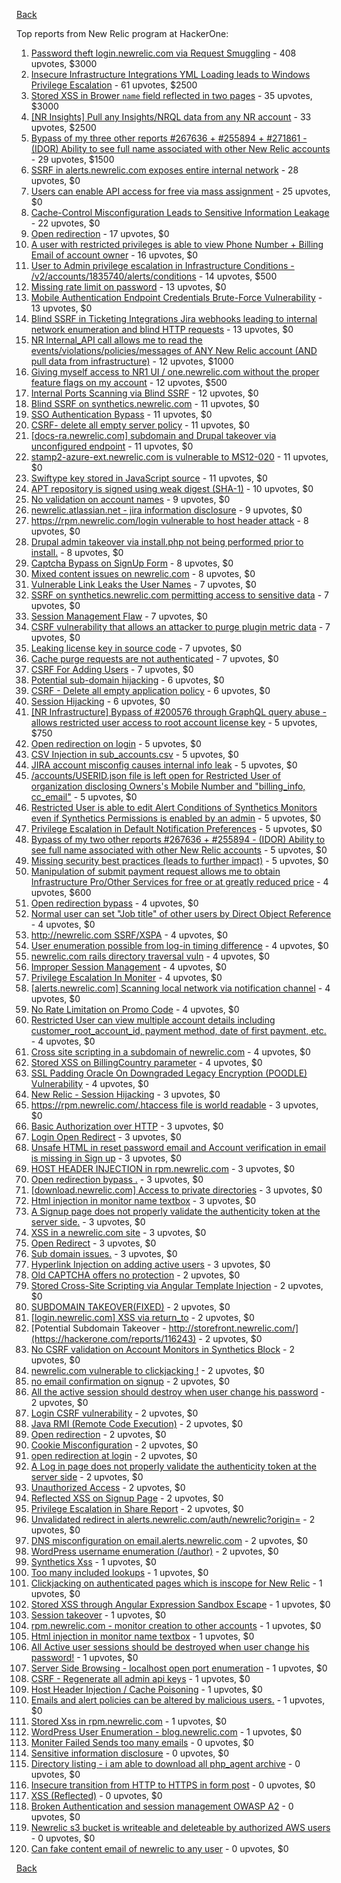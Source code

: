 [Back](../README.md)

Top reports from New Relic program at HackerOne:

1. [Password theft login.newrelic.com via Request Smuggling](https://hackerone.com/reports/498052) - 408 upvotes, $3000
2. [Insecure Infrastructure Integrations YML Loading leads to Windows Privilege Escalation](https://hackerone.com/reports/363971) - 61 upvotes, $2500
3. [Stored XSS in Brower `name` field reflected in two pages](https://hackerone.com/reports/348076) - 35 upvotes, $3000
4. [[NR Insights] Pull any Insights/NRQL data from any NR account](https://hackerone.com/reports/397137) - 33 upvotes, $2500
5. [Bypass of my three other reports #267636 + #255894 + #271861 - (IDOR) Ability to see full name associated with other New Relic accounts](https://hackerone.com/reports/320173) - 29 upvotes, $1500
6. [SSRF in alerts.newrelic.com exposes entire internal network](https://hackerone.com/reports/198690) - 28 upvotes, $0
7. [Users can enable API access for free via mass assignment](https://hackerone.com/reports/267781) - 25 upvotes, $0
8. [Cache-Control Misconfiguration Leads to Sensitive Information Leakage](https://hackerone.com/reports/132835) - 22 upvotes, $0
9. [Open redirection](https://hackerone.com/reports/207285) - 17 upvotes, $0
10. [A user with restricted privileges is able to view Phone Number + Billing Email of account owner](https://hackerone.com/reports/197059) - 16 upvotes, $0
11. [User to Admin privilege escalation in Infrastructure Conditions - /v2/accounts/1835740/alerts/conditions](https://hackerone.com/reports/300879) - 14 upvotes, $500
12. [Missing rate limit on password](https://hackerone.com/reports/138863) - 13 upvotes, $0
13. [Mobile Authentication Endpoint Credentials Brute-Force Vulnerability](https://hackerone.com/reports/127202) - 13 upvotes, $0
14. [Blind SSRF in Ticketing Integrations Jira webhooks leading to internal network enumeration and blind HTTP requests](https://hackerone.com/reports/344032) - 13 upvotes, $0
15. [NR Internal_API call allows me to read the events/violations/policies/messages of ANY New Relic account (AND pull data from infrastructure)](https://hackerone.com/reports/271393) - 12 upvotes, $1000
16. [Giving myself access to NR1 UI / one.newrelic.com without the proper feature flags on my account](https://hackerone.com/reports/520623) - 12 upvotes, $500
17. [Internal Ports Scanning via Blind SSRF](https://hackerone.com/reports/263169) - 12 upvotes, $0
18. [Blind SSRF on synthetics.newrelic.com](https://hackerone.com/reports/141304) - 11 upvotes, $0
19. [SSO Authentication Bypass](https://hackerone.com/reports/168108) - 11 upvotes, $0
20. [CSRF- delete all empty server policy](https://hackerone.com/reports/123095) - 11 upvotes, $0
21. [[docs-ra.newrelic.com] subdomain and Drupal takeover via unconfigured endpoint](https://hackerone.com/reports/207381) - 11 upvotes, $0
22. [stamp2-azure-ext.newrelic.com is vulnerable to MS12-020](https://hackerone.com/reports/384882) - 11 upvotes, $0
23. [Swiftype key stored in JavaScript source](https://hackerone.com/reports/427373) - 11 upvotes, $0
24. [APT repository is signed using weak digest (SHA-1)](https://hackerone.com/reports/129138) - 10 upvotes, $0
25. [No validation on account names](https://hackerone.com/reports/114796) - 9 upvotes, $0
26. [newrelic.atlassian.net - jira information disclosure](https://hackerone.com/reports/197726) - 9 upvotes, $0
27. [https://rpm.newrelic.com/login vulnerable to host header attack](https://hackerone.com/reports/123078) - 8 upvotes, $0
28. [Drupal admin takeover via install.php not being performed prior to install.](https://hackerone.com/reports/329407) - 8 upvotes, $0
29. [Captcha Bypass on SignUp Form](https://hackerone.com/reports/277300) - 8 upvotes, $0
30. [Mixed content issues on newrelic.com](https://hackerone.com/reports/700091) - 8 upvotes, $0
31. [Vulnerable Link Leaks the User Names](https://hackerone.com/reports/123089) - 7 upvotes, $0
32. [SSRF on synthetics.newrelic.com permitting access to sensitive data](https://hackerone.com/reports/141682) - 7 upvotes, $0
33. [Session Management Flaw](https://hackerone.com/reports/152944) - 7 upvotes, $0
34. [CSRF vulnerability that allows an attacker to purge plugin metric data](https://hackerone.com/reports/157270) - 7 upvotes, $0
35. [Leaking license key in source code](https://hackerone.com/reports/154855) - 7 upvotes, $0
36. [Cache purge requests are not authenticated](https://hackerone.com/reports/154278) - 7 upvotes, $0
37. [CSRF For Adding Users](https://hackerone.com/reports/225326) - 7 upvotes, $0
38. [Potential sub-domain hijacking](https://hackerone.com/reports/178537) - 6 upvotes, $0
39. [CSRF - Delete all empty application policy](https://hackerone.com/reports/123092) - 6 upvotes, $0
40. [Session Hijacking](https://hackerone.com/reports/167460) - 6 upvotes, $0
41. [[NR Infrastructure] Bypass of #200576 through GraphQL query abuse - allows restricted user access to root account license key](https://hackerone.com/reports/276174) - 5 upvotes, $750
42. [Open redirection on login](https://hackerone.com/reports/123172) - 5 upvotes, $0
43. [CSV Injection in sub_accounts.csv](https://hackerone.com/reports/127032) - 5 upvotes, $0
44. [JIRA account misconfig causes internal info leak](https://hackerone.com/reports/139970) - 5 upvotes, $0
45. [/accounts/USERID.json file is left open for Restricted User of organization disclosing Owners's Mobile Number and "billing_info, cc_email"](https://hackerone.com/reports/221250) - 5 upvotes, $0
46. [Restricted User is able to edit Alert Conditions of Synthetics Monitors even if Synthetics Permissions is enabled by an admin](https://hackerone.com/reports/197436) - 5 upvotes, $0
47. [Privilege Escalation in Default Notification Preferences](https://hackerone.com/reports/210298) - 5 upvotes, $0
48. [Bypass of my two other reports #267636 + #255894 - (IDOR) Ability to see full name associated with other New Relic accounts](https://hackerone.com/reports/271861) - 5 upvotes, $0
49. [Missing security best practices (leads to further impact)](https://hackerone.com/reports/385420) - 5 upvotes, $0
50. [Manipulation of submit payment request allows me to obtain Infrastructure Pro/Other Services for free or at greatly reduced price](https://hackerone.com/reports/219356) - 4 upvotes, $600
51. [Open redirection bypass](https://hackerone.com/reports/127741) - 4 upvotes, $0
52. [Normal user can set "Job title" of other users by Direct Object Reference](https://hackerone.com/reports/123435) - 4 upvotes, $0
53. [http://newrelic.com SSRF/XSPA](https://hackerone.com/reports/146875) - 4 upvotes, $0
54. [User enumeration possible from log-in timing difference](https://hackerone.com/reports/127026) - 4 upvotes, $0
55. [newrelic.com rails directory traversal vuln](https://hackerone.com/reports/134032) - 4 upvotes, $0
56. [Improper Session Management](https://hackerone.com/reports/139178) - 4 upvotes, $0
57. [Privilege Escalation In Moniter](https://hackerone.com/reports/139502) - 4 upvotes, $0
58. [[alerts.newrelic.com] Scanning local network via notification channel](https://hackerone.com/reports/153634) - 4 upvotes, $0
59. [No Rate Limitation on Promo Code](https://hackerone.com/reports/123091) - 4 upvotes, $0
60. [Restricted User can view multiple account details including customer_root_account_id, payment method, date of first payment, etc.](https://hackerone.com/reports/198221) - 4 upvotes, $0
61. [Cross site scripting in a subdomain of newrelic.com](https://hackerone.com/reports/181528) - 4 upvotes, $0
62. [Stored XSS on BillingCountry parameter](https://hackerone.com/reports/182414) - 4 upvotes, $0
63. [SSL Padding Oracle On Downgraded Legacy Encryption (POODLE) Vulnerability](https://hackerone.com/reports/216271) - 4 upvotes, $0
64. [New Relic - Session Hijacking](https://hackerone.com/reports/137480) - 3 upvotes, $0
65. [https://rpm.newrelic.com/.htaccess file is world readable](https://hackerone.com/reports/123074) - 3 upvotes, $0
66. [Basic Authorization over HTTP](https://hackerone.com/reports/114870) - 3 upvotes, $0
67. [Login Open Redirect](https://hackerone.com/reports/131552) - 3 upvotes, $0
68. [Unsafe HTML in reset password email and Account verification in email is missing in Sign up](https://hackerone.com/reports/114807) - 3 upvotes, $0
69. [HOST HEADER INJECTION in rpm.newrelic.com](https://hackerone.com/reports/167809) - 3 upvotes, $0
70. [Open redirection bypass .](https://hackerone.com/reports/144525) - 3 upvotes, $0
71. [[download.newrelic.com] Access to private directories](https://hackerone.com/reports/115922) - 3 upvotes, $0
72. [Html injection in monitor name textbox](https://hackerone.com/reports/146318) - 3 upvotes, $0
73. [A Signup page does not properly validate the authenticity token at the server side.](https://hackerone.com/reports/114799) - 3 upvotes, $0
74. [XSS in a newrelic.com site](https://hackerone.com/reports/152368) - 3 upvotes, $0
75. [Open Redirect](https://hackerone.com/reports/177485) - 3 upvotes, $0
76. [Sub domain issues.](https://hackerone.com/reports/183577) - 3 upvotes, $0
77. [Hyperlink Injection on adding active users](https://hackerone.com/reports/176494) - 3 upvotes, $0
78. [Old CAPTCHA offers no protection](https://hackerone.com/reports/127028) - 2 upvotes, $0
79. [Stored Cross-Site Scripting via Angular Template Injection](https://hackerone.com/reports/132658) - 2 upvotes, $0
80. [SUBDOMAIN TAKEOVER(FIXED)](https://hackerone.com/reports/115628) - 2 upvotes, $0
81. [[login.newrelic.com] XSS via return_to](https://hackerone.com/reports/115860) - 2 upvotes, $0
82. [Potential Subdomain Takeover - http://storefront.newrelic.com/](https://hackerone.com/reports/116243) - 2 upvotes, $0
83. [No CSRF validation on Account Monitors in Synthetics Block](https://hackerone.com/reports/140275) - 2 upvotes, $0
84. [newrelic.com vulnerable to clickjacking !](https://hackerone.com/reports/123126) - 2 upvotes, $0
85. [no email confirmation on signup](https://hackerone.com/reports/123127) - 2 upvotes, $0
86. [All the active session should destroy when user change his password](https://hackerone.com/reports/123183) - 2 upvotes, $0
87. [Login CSRF vulnerability](https://hackerone.com/reports/156992) - 2 upvotes, $0
88. [Java RMI (Remote Code Execution)](https://hackerone.com/reports/163547) - 2 upvotes, $0
89. [Open redirection](https://hackerone.com/reports/132251) - 2 upvotes, $0
90. [Cookie Misconfiguration](https://hackerone.com/reports/163227) - 2 upvotes, $0
91. [open redirection at login](https://hackerone.com/reports/116315) - 2 upvotes, $0
92. [A Log in page does not properly validate the authenticity token at the server side](https://hackerone.com/reports/114797) - 2 upvotes, $0
93. [Unauthorized Access](https://hackerone.com/reports/116179) - 2 upvotes, $0
94. [Reflected XSS on Signup Page](https://hackerone.com/reports/119090) - 2 upvotes, $0
95. [Privilege Escalation in Share Report](https://hackerone.com/reports/210304) - 2 upvotes, $0
96. [Unvalidated redirect in alerts.newrelic.com/auth/newrelic?origin=](https://hackerone.com/reports/207505) - 2 upvotes, $0
97. [DNS misconfiguration on email.alerts.newrelic.com](https://hackerone.com/reports/390537) - 2 upvotes, $0
98. [WordPress username enumeration (/author)](https://hackerone.com/reports/414427) - 2 upvotes, $0
99. [Synthetics Xss](https://hackerone.com/reports/123649) - 1 upvotes, $0
100. [Too many included lookups](https://hackerone.com/reports/125400) - 1 upvotes, $0
101. [Clickjacking on authenticated pages which is inscope for New Relic](https://hackerone.com/reports/128645) - 1 upvotes, $0
102. [Stored XSS through Angular Expression Sandbox Escape](https://hackerone.com/reports/124724) - 1 upvotes, $0
103. [Session takeover](https://hackerone.com/reports/140333) - 1 upvotes, $0
104. [rpm.newrelic.com - monitor creation to other accounts](https://hackerone.com/reports/127203) - 1 upvotes, $0
105. [Html injection in monitor name textbox](https://hackerone.com/reports/114852) - 1 upvotes, $0
106. [All Active user sessions should be destroyed when user change his password!](https://hackerone.com/reports/157450) - 1 upvotes, $0
107. [Server Side Browsing - localhost open port enumeration](https://hackerone.com/reports/122697) - 1 upvotes, $0
108. [CSRF - Regenerate all admin api keys](https://hackerone.com/reports/119148) - 1 upvotes, $0
109. [Host Header Injection / Cache Poisoning](https://hackerone.com/reports/123513) - 1 upvotes, $0
110. [Emails and alert policies can be altered by malicious users.](https://hackerone.com/reports/123120) - 1 upvotes, $0
111. [Stored Xss in rpm.newrelic.com](https://hackerone.com/reports/170241) - 1 upvotes, $0
112. [WordPress User Enumeration - blog.newrelic.com](https://hackerone.com/reports/115817) - 1 upvotes, $0
113. [Moniter Failed Sends too many emails](https://hackerone.com/reports/194952) - 0 upvotes, $0
114. [Sensitive information disclosure](https://hackerone.com/reports/207388) - 0 upvotes, $0
115. [Directory listing - i am able to download all php_agent archive](https://hackerone.com/reports/207384) - 0 upvotes, $0
116. [Insecure transition from HTTP to HTTPS in form post](https://hackerone.com/reports/123915) - 0 upvotes, $0
117. [XSS (Reflected)](https://hackerone.com/reports/176477) - 0 upvotes, $0
118. [Broken Authentication and session management OWASP A2](https://hackerone.com/reports/205309) - 0 upvotes, $0
119. [Newrelic s3 bucket is writeable and deleteable by authorized AWS users](https://hackerone.com/reports/277262) - 0 upvotes, $0
120. [Can fake content email of newrelic to any user](https://hackerone.com/reports/694943) - 0 upvotes, $0


[Back](../README.md)